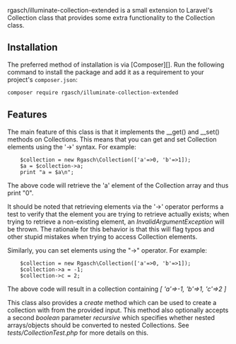 
rgasch/illuminate-collection-extended is a small extension to Laravel's Collection class 
that provides some extra functionality to the Collection class.

## Installation

The preferred method of installation is via [Composer][]. Run the following
command to install the package and add it as a requirement to your project's
`composer.json`:

```bash
composer require rgasch/illuminate-collection-extended
```

## Features

The main feature of this class is that it implements the __get() and __set() 
methods on Collections. This means that you can get and set Collection elements 
using the '->' syntax. For example: 

```
    $collection = new Rgasch\Collection(['a'=>0, 'b'=>1]);
    $a = $collection->a;
    print "a = $a\n";
```

The above code will retrieve the 'a' element of the Collection array and thus print "0".

It should be noted that retrieving elements via the '->' operator performs a test to 
verify that the element you are trying to retrieve actually exists; when trying to 
retrieve a non-existing element, an *InvalidArgumentException* will be thrown. The
rationale for this behavior is that this will flag typos and other stupid mistakes 
when trying to access Collection elements. 

Similarly, you can set elements using the "->" operator. For example: 

```
    $collection = new Rgasch\Collection(['a'=>0, 'b'=>1]);
    $collection->a = -1;
    $collection->c = 2;
```

The above code will result in a collection containing *[ 'a'=>-1, 'b'=>1, 'c'=>2 ]*

This class also provides a *create* method which can be used to create a collection with 
from the provided input. This method also optionally accepts a second *boolean* parameter 
*recursive* which specifies whether nested arrays/objects should be converted to nested 
Collections. See *tests/CollectionTest.php* for more details on this.

